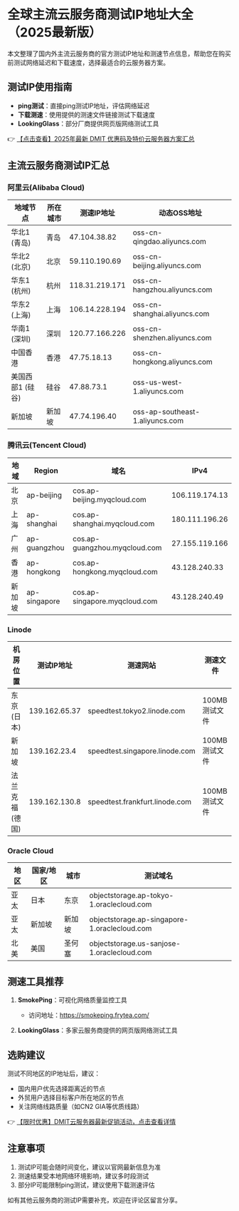 # 全球主流云服务商测试IP地址大全（2025最新版）

本文整理了国内外主流云服务商的官方测试IP地址和测速节点信息，帮助您在购买前测试网络延迟和下载速度，选择最适合的云服务器方案。

## 测试IP使用指南

- **ping测试**：直接ping测试IP地址，评估网络延迟
- **下载测速**：使用提供的测速文件链接测试下载速度
- **LookingGlass**：部分厂商提供网页版网络测试工具

👉 [【点击查看】2025年最新 DMIT 优惠码及特价云服务器方案汇总](https://bit.ly/dmit_coupon)

## 主流云服务商测试IP汇总

### 阿里云(Alibaba Cloud)

| 地域节点         | 所在城市     | 测速IP地址      | 动态OSS地址                     |
|------------------|--------------|-----------------|---------------------------------|
| 华北1 (青岛)     | 青岛         | 47.104.38.82    | oss-cn-qingdao.aliyuncs.com    |
| 华北2 (北京)     | 北京         | 59.110.190.69   | oss-cn-beijing.aliyuncs.com    |
| 华东1 (杭州)     | 杭州         | 118.31.219.171  | oss-cn-hangzhou.aliyuncs.com   |
| 华东2 (上海)     | 上海         | 106.14.228.194  | oss-cn-shanghai.aliyuncs.com   |
| 华南1 (深圳)     | 深圳         | 120.77.166.226  | oss-cn-shenzhen.aliyuncs.com   |
| 中国香港         | 香港         | 47.75.18.13     | oss-cn-hongkong.aliyuncs.com   |
| 美国西部1 (硅谷) | 硅谷         | 47.88.73.1      | oss-us-west-1.aliyuncs.com     |
| 新加坡           | 新加坡       | 47.74.196.40    | oss-ap-southeast-1.aliyuncs.com|

### 腾讯云(Tencent Cloud)

| 地域       | Region        | 域名                          | IPv4           |
|------------|---------------|-------------------------------|----------------|
| 北京       | ap-beijing    | cos.ap-beijing.myqcloud.com   | 106.119.174.13 |
| 上海       | ap-shanghai   | cos.ap-shanghai.myqcloud.com  | 180.111.196.26 |
| 广州       | ap-guangzhou  | cos.ap-guangzhou.myqcloud.com | 27.155.119.166 |
| 香港       | ap-hongkong   | cos.ap-hongkong.myqcloud.com  | 43.128.240.33  |
| 新加坡     | ap-singapore  | cos.ap-singapore.myqcloud.com | 43.128.240.49  |

### Linode

| 机房位置       | 测试IP地址     | 测速网站                     | 测速文件       |
|----------------|----------------|------------------------------|----------------|
| 东京(日本)     | 139.162.65.37  | speedtest.tokyo2.linode.com  | 100MB测试文件  |
| 新加坡        | 139.162.23.4   | speedtest.singapore.linode.com| 100MB测试文件  |
| 法兰克福(德国)| 139.162.130.8  | speedtest.frankfurt.linode.com| 100MB测试文件  |

### Oracle Cloud

| 地区   | 国家/地区 | 城市     | 测试域名                          |
|--------|-----------|----------|-----------------------------------|
| 亚太   | 日本      | 东京     | objectstorage.ap-tokyo-1.oraclecloud.com |
| 亚太   | 新加坡    | 新加坡   | objectstorage.ap-singapore-1.oraclecloud.com |
| 北美   | 美国      | 圣何塞   | objectstorage.us-sanjose-1.oraclecloud.com |

## 测速工具推荐

1. **SmokePing**：可视化网络质量监控工具
   - 访问地址：https://smokeping.frytea.com/
   
2. **LookingGlass**：多家云服务商提供的网页版网络测试工具

## 选购建议

测试不同地区的IP地址后，建议：
- 国内用户优先选择距离近的节点
- 外贸用户选择目标客户所在地区的节点
- 关注网络线路质量（如CN2 GIA等优质线路）

👉 [【限时优惠】DMIT云服务器最新促销活动，点击查看详情](https://bit.ly/dmit_coupon)

## 注意事项

1. 测试IP可能会随时间变化，建议以官网最新信息为准
2. 测速结果受本地网络环境影响，建议多时段测试
3. 部分IP可能限制ping测试，建议使用下载测速评估

如有其他云服务商的测试IP需要补充，欢迎在评论区留言分享。